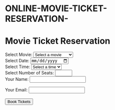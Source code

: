 # ONLINE-MOVIE-TICKET-RESERVATION-
<!DOCTYPE html>
<html lang="en">
<head>
<meta charset="UTF-8">
<meta name="viewport" content="width=device-width, initial-scale=1.0">
<title>Movie Ticket Reservation</title>
<style>
</style>
</head>
<body>
<h1>Movie Ticket Reservation</h1>
<form id="reservation-form">
<label for="movie">Select Movie:</label>
<select id="movie" required>
<option value="" disabled selected>Select a movie</option>
<option value="LEO">LEO</option>
<option value="JAILER">JAILER</option>
<option value="MAAMANNAN">MAAMANNAN</option>
<option value="VIDUTHALAI">VIDUTHALAI</option>
<option value="ANEETHI">ANEETHI</option>
<option value="CAPTAIN MILLER">CAPTAIN MILLER</option>,
</select><br>
<label for="date">Select Date:</label>
<input type="date" id="date" required>
<br>
<label for="time">Select Time:</label>
<select id="time" required>
<option value="" disabled selected>Select a time</option>
<option value="9:00 AM">9:00 AM</option>
<option value="11:00 AM">11:00 AM</option>
<option value="12:00 PM">12:00 PM</option>
<option value="3:00 PM">3:00 PM</option>
<option value="6:00 PM">6:00 PM</option>
<option value="10:00 PM">10:00 PM</option>
</select><br>
<label for="seats">Select Number of Seats:</label>
<input type="number" id="seats" min="1" max="10" required>
<br>
<label for="name">Your Name:</label>
<input type="text" id="name" required>
<br>
 
<label for="email">Your Email:</label>
<input type="email" id="email" required>
<br><br>
<button type="submit">Book Tickets</button>
</form>
<div id="reservation-summary" style="display: none;">
<h2>Reservation Summary</h2>
<p><strong>Movie:</strong> <span id="summary-movie"></span></p>
<p><strong>Date:</strong> <span id="summary-date"></span></p>
<p><strong>Time:</strong> <span id="summary-time"></span></p>
<p><strong>Seats:</strong><spanid="summary-seats"></span></p>p><strong>Total Price:</strong> <span id="summary-price"></span></p>
</div>
<script>
document.getElementById('reservation-form').addEventListener('submit', function (event) { event.preventDefault();
const movie = document.getElementById('movie').value; const date = document.getElementById('date').value; const time = document.getElementById('time').value;
const seats = parseInt(document.getElementById('seats').value); const name = document.getElementById('name').value;
const email = document.getElementById('email').value;

// Calculate total price
const totalPrice = 210 * seats;

// Display reservation summary document.getElementById('summary-movie').innerText = movie; document.getElementById('summary-date').innerText = date; document.getElementById('summary-time').innerText = time; document.getElementById('summary-seats').innerText = seats;
document.getElementById('summary-price').innerText = 'Rs ' + totalPrice + '/-';

// Hide form and show summary document.getElementById('reservation-form').style.display = 'none';
document.getElementById('reservation-summary').style.display = 'block';
});
</script>
</body>
</html>
